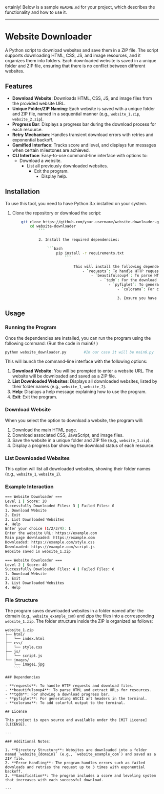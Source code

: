 ertainly! Below is a sample `README.md` for your project, which describes the functionality and how to use it.

---

# Website Downloader

A Python script to download websites and save them in a ZIP file. The script supports downloading HTML, CSS, JS, and image resources, and it organizes them into folders. Each downloaded website is saved in a unique folder and ZIP file, ensuring that there is no conflict between different websites.

## Features

- **Download Website**: Downloads HTML, CSS, JS, and image files from the provided website URL.
- **Unique Folder/ZIP Naming**: Each website is saved with a unique folder and ZIP file, named in a sequential manner (e.g., `website_1.zip`, `website_2.zip`).
- **Progress Bar**: Displays a progress bar during the download process for each resource.
- **Retry Mechanism**: Handles transient download errors with retries and exponential backoff.
- **Gamified Interface**: Tracks score and level, and displays fun messages when certain milestones are achieved.
- **CLI Interface**: Easy-to-use command-line interface with options to:
  - Download a website.
    - List all previously downloaded websites.
      - Exit the program.
        - Display help.

## Installation

To use this tool, you need to have Python 3.x installed on your system.

1. Clone the repository or download the script:

    ```bash
        git clone https://github.com/your-username/website-downloader.git
            cd website-downloader
                ```

                2. Install the required dependencies:

                    ```bash
                        pip install -r requirements.txt
                            ```

                                This will install the following dependencies:
                                    - `requests`: To handle HTTP requests and download website content.
                                        - `beautifulsoup4`: To parse HTML and extract links for CSS, JS, and images.
                                            - `tqdm`: For the download progress bar.
                                                - `pyfiglet`: To generate ASCII art headers.
                                                    - `colorama`: For colorful CLI output.

                                                    3. Ensure you have Python 3.x installed on your machine (>= 3.6).

## Usage

### Running the Program

Once the dependencies are installed, you can run the program using the following command:
(Run the code in main6/ )

```bash
python website_downloader.py        #In our case it will be main6.py
```

This will launch the command-line interface with the following options:

1. **Download Website**: You will be prompted to enter a website URL. The website will be downloaded and saved as a ZIP file.
2. **List Downloaded Websites**: Displays all downloaded websites, listed by their folder names (e.g., `website_1`, `website_2`).
3. **Help**: Displays a help message explaining how to use the program.
4. **Exit**: Exit the program.

### Download Website

When you select the option to download a website, the program will:
1. Download the main HTML page.
2. Download associated CSS, JavaScript, and image files.
3. Save the website in a unique folder and ZIP file (e.g., `website_1.zip`).
4. Display a progress bar showing the download status of each resource.

### List Downloaded Websites

This option will list all downloaded websites, showing their folder names (e.g., `website_1`, `website_2`).

### Example Interaction

```bash
=== Website Downloader ===
Level 1 | Score: 20
Successfully Downloaded Files: 3 | Failed Files: 0
1. Download Website
2. Exit
3. List Downloaded Websites
4. Help
Enter your choice (1/2/3/4): 1
Enter the website URL: https://example.com
Main page downloaded: https://example.com
Downloaded: https://example.com/style.css
Downloaded: https://example.com/script.js
Website saved in website_1.zip

=== Website Downloader ===
Level 2 | Score: 40
Successfully Downloaded Files: 4 | Failed Files: 0
1. Download Website
2. Exit
3. List Downloaded Websites
4. Help
```

### File Structure

The program saves downloaded websites in a folder named after the domain (e.g., `website_example_com`) and zips the files into a corresponding `website_1.zip`. The folder structure inside the ZIP is organized as follows:

```
website_1.zip
├── html/
│   └── index.html
├── css/
│   └── style.css
├── js/
│   └── script.js
└── images/
    └── image1.jpg
    ```

### Dependencies

- **requests**: To handle HTTP requests and download files.
- **beautifulsoup4**: To parse HTML and extract URLs for resources.
- **tqdm**: For showing a download progress bar.
- **pyfiglet**: For generating ASCII art headers in the terminal.
- **colorama**: To add colorful output to the terminal.

## License

This project is open source and available under the [MIT License](LICENSE).

---

### Additional Notes:

1. **Directory Structure**: Websites are downloaded into a folder named `website_{domain}` (e.g., `website_example_com`) and saved as a ZIP file.
2. **Error Handling**: The program handles errors such as failed downloads and retries the request up to 3 times with exponential backoff.
3. **Gamification**: The program includes a score and leveling system that increases with each successful download.

---

